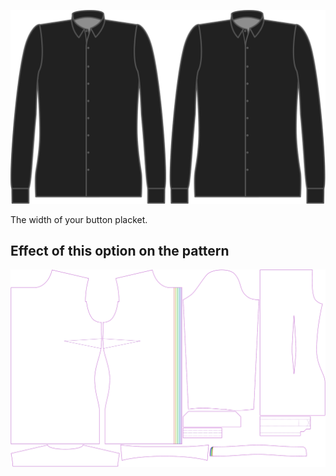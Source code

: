 ![Knopfleiste Breite](buttonplacketwidth.svg)

The width of your button placket.


## Effect of this option on the pattern
![This image shows the effect of this option by superimposing several variants that have a different value for this option](simone_buttonplacketwidth_sample.svg "Effect of this option on the pattern")